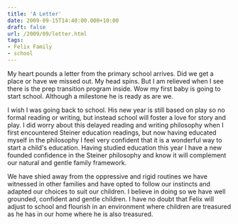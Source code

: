 ```yaml
---
title: 'A Letter'
date: 2009-09-15T14:40:00.000+10:00
draft: false
url: /2009/09/letter.html
tags: 
- Felix Family
- school
---
```


My heart pounds a letter from the primary school arrives. Did we get a place or have we missed out. My head spins. But I am relieved when I see there is the prep transition program inside. Wow my first baby is going to start school. Although a milestone he is ready as are we.  
  
I wish I was going back to school. His new year is still based on play so no formal reading or writing, but instead school will foster a love for story and play. I did worry about this delayed reading and writing philosophy when I first encountered Steiner education readings, but now having educated myself in the philosophy I feel very confident that it is a wonderful way to start a child's education. Having studied education this year I have a new founded confidence in the Steiner philosophy and know it will complement our natural and gentle family framework.  
  
We have shied away from the oppressive and rigid routines we have witnessed in other families and have opted to follow our instincts and adapted our choices to suit our children. I believe in doing so we have well grounded, confident and gentle children. I have no doubt that Felix will adjust to school and flourish in an environment where children are treasured as he has in our home where he is also treasured.